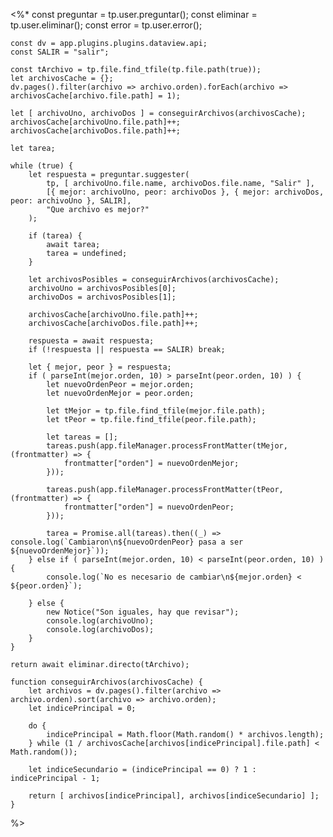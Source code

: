 <%*
    const preguntar = tp.user.preguntar();
    const eliminar = tp.user.eliminar();
    const error = tp.user.error();

    const dv = app.plugins.plugins.dataview.api;
    const SALIR = "salir";

    const tArchivo = tp.file.find_tfile(tp.file.path(true));
    let archivosCache = {};
    dv.pages().filter(archivo => archivo.orden).forEach(archivo => archivosCache[archivo.file.path] = 1);
    
    let [ archivoUno, archivoDos ] = conseguirArchivos(archivosCache);
    archivosCache[archivoUno.file.path]++;
    archivosCache[archivoDos.file.path]++;

    let tarea;

    while (true) {
        let respuesta = preguntar.suggester(
            tp, [ archivoUno.file.name, archivoDos.file.name, "Salir" ], 
            [{ mejor: archivoUno, peor: archivoDos }, { mejor: archivoDos, peor: archivoUno }, SALIR],
            "Que archivo es mejor?"
        );

        if (tarea) {
            await tarea;
            tarea = undefined;
        }

        let archivosPosibles = conseguirArchivos(archivosCache);
        archivoUno = archivosPosibles[0];
        archivoDos = archivosPosibles[1];

        archivosCache[archivoUno.file.path]++;
        archivosCache[archivoDos.file.path]++;

        respuesta = await respuesta;
        if (!respuesta || respuesta == SALIR) break;

        let { mejor, peor } = respuesta;
        if ( parseInt(mejor.orden, 10) > parseInt(peor.orden, 10) ) {
            let nuevoOrdenPeor = mejor.orden;
            let nuevoOrdenMejor = peor.orden;

            let tMejor = tp.file.find_tfile(mejor.file.path);
            let tPeor = tp.file.find_tfile(peor.file.path);

            let tareas = [];
            tareas.push(app.fileManager.processFrontMatter(tMejor, (frontmatter) => {
                frontmatter["orden"] = nuevoOrdenMejor;
            }));

            tareas.push(app.fileManager.processFrontMatter(tPeor, (frontmatter) => {
                frontmatter["orden"] = nuevoOrdenPeor;
            }));

            tarea = Promise.all(tareas).then((_) => console.log(`Cambiaron\n${nuevoOrdenPeor} pasa a ser ${nuevoOrdenMejor}`));
        } else if ( parseInt(mejor.orden, 10) < parseInt(peor.orden, 10) ) { 
            console.log(`No es necesario de cambiar\n${mejor.orden} < ${peor.orden}`);

        } else {
            new Notice("Son iguales, hay que revisar");
            console.log(archivoUno);
            console.log(archivoDos);
        }
    }
    
    return await eliminar.directo(tArchivo);

    function conseguirArchivos(archivosCache) {
        let archivos = dv.pages().filter(archivo => archivo.orden).sort(archivo => archivo.orden);
        let indicePrincipal = 0;

        do {
            indicePrincipal = Math.floor(Math.random() * archivos.length);
        } while (1 / archivosCache[archivos[indicePrincipal].file.path] < Math.random());

        let indiceSecundario = (indicePrincipal == 0) ? 1 : indicePrincipal - 1;

        return [ archivos[indicePrincipal], archivos[indiceSecundario] ];
    }
%>